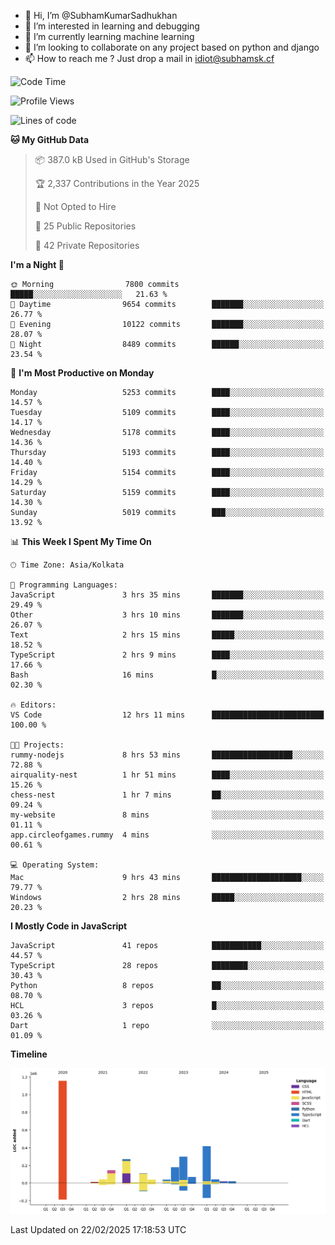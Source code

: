 - 👋 Hi, I’m @SubhamKumarSadhukhan
- 👀 I’m interested in learning and debugging
- 🌱 I’m currently learning machine learning
- 💞️ I’m looking to collaborate on any project based on python and django
- 📫 How to reach me ?
      Just drop a mail in idiot@subhamsk.cf

<!---
SubhamKumarSadhukhan/SubhamKumarSadhukhan is a ✨ special ✨ repository because its `README.md` (this file) appears on your GitHub profile.
You can click the Preview link to take a look at your changes.
--->


<!--START_SECTION:waka-->
![Code Time](http://img.shields.io/badge/Code%20Time-2%2C764%20hrs%2018%20mins-blue)

![Profile Views](http://img.shields.io/badge/Profile%20Views-2-blue)

![Lines of code](https://img.shields.io/badge/From%20Hello%20World%20I%27ve%20Written-2.8%20million%20lines%20of%20code-blue)

**🐱 My GitHub Data** 

> 📦 387.0 kB Used in GitHub's Storage 
 > 
> 🏆 2,337 Contributions in the Year 2025
 > 
> 🚫 Not Opted to Hire
 > 
> 📜 25 Public Repositories 
 > 
> 🔑 42 Private Repositories 
 > 
**I'm a Night 🦉** 

```text
🌞 Morning                7800 commits        █████░░░░░░░░░░░░░░░░░░░░   21.63 % 
🌆 Daytime                9654 commits        ███████░░░░░░░░░░░░░░░░░░   26.77 % 
🌃 Evening                10122 commits       ███████░░░░░░░░░░░░░░░░░░   28.07 % 
🌙 Night                  8489 commits        ██████░░░░░░░░░░░░░░░░░░░   23.54 % 
```
📅 **I'm Most Productive on Monday** 

```text
Monday                   5253 commits        ████░░░░░░░░░░░░░░░░░░░░░   14.57 % 
Tuesday                  5109 commits        ████░░░░░░░░░░░░░░░░░░░░░   14.17 % 
Wednesday                5178 commits        ████░░░░░░░░░░░░░░░░░░░░░   14.36 % 
Thursday                 5193 commits        ████░░░░░░░░░░░░░░░░░░░░░   14.40 % 
Friday                   5154 commits        ████░░░░░░░░░░░░░░░░░░░░░   14.29 % 
Saturday                 5159 commits        ████░░░░░░░░░░░░░░░░░░░░░   14.30 % 
Sunday                   5019 commits        ███░░░░░░░░░░░░░░░░░░░░░░   13.92 % 
```


📊 **This Week I Spent My Time On** 

```text
🕑︎ Time Zone: Asia/Kolkata

💬 Programming Languages: 
JavaScript               3 hrs 35 mins       ███████░░░░░░░░░░░░░░░░░░   29.49 % 
Other                    3 hrs 10 mins       ███████░░░░░░░░░░░░░░░░░░   26.07 % 
Text                     2 hrs 15 mins       █████░░░░░░░░░░░░░░░░░░░░   18.52 % 
TypeScript               2 hrs 9 mins        ████░░░░░░░░░░░░░░░░░░░░░   17.66 % 
Bash                     16 mins             █░░░░░░░░░░░░░░░░░░░░░░░░   02.30 % 

🔥 Editors: 
VS Code                  12 hrs 11 mins      █████████████████████████   100.00 % 

🐱‍💻 Projects: 
rummy-nodejs             8 hrs 53 mins       ██████████████████░░░░░░░   72.88 % 
airquality-nest          1 hr 51 mins        ████░░░░░░░░░░░░░░░░░░░░░   15.26 % 
chess-nest               1 hr 7 mins         ██░░░░░░░░░░░░░░░░░░░░░░░   09.24 % 
my-website               8 mins              ░░░░░░░░░░░░░░░░░░░░░░░░░   01.11 % 
app.circleofgames.rummy  4 mins              ░░░░░░░░░░░░░░░░░░░░░░░░░   00.61 % 

💻 Operating System: 
Mac                      9 hrs 43 mins       ████████████████████░░░░░   79.77 % 
Windows                  2 hrs 28 mins       █████░░░░░░░░░░░░░░░░░░░░   20.23 % 
```

**I Mostly Code in JavaScript** 

```text
JavaScript               41 repos            ███████████░░░░░░░░░░░░░░   44.57 % 
TypeScript               28 repos            ████████░░░░░░░░░░░░░░░░░   30.43 % 
Python                   8 repos             ██░░░░░░░░░░░░░░░░░░░░░░░   08.70 % 
HCL                      3 repos             █░░░░░░░░░░░░░░░░░░░░░░░░   03.26 % 
Dart                     1 repo              ░░░░░░░░░░░░░░░░░░░░░░░░░   01.09 % 
```



**Timeline**

![Lines of Code chart](https://raw.githubusercontent.com/SubhamKumarSadhukhan/SubhamKumarSadhukhan/main/assets/bar_graph.png)


 Last Updated on 22/02/2025 17:18:53 UTC
<!--END_SECTION:waka-->
